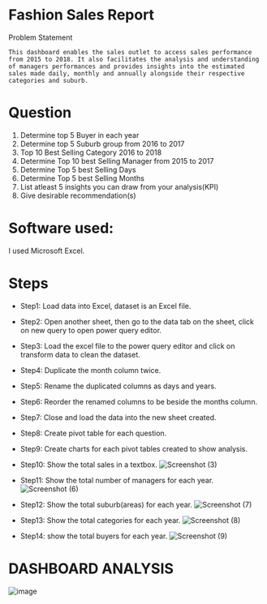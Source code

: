 # Fashion Sales Report 

Problem Statement

    This dashboard enables the sales outlet to access sales performance from 2015 to 2018. It also facilitates the analysis and understanding of managers performances and provides insights into the estimated sales made daily, monthly and annually alongside their respective categories and suburb.

# Question
1.  Determine top 5 Buyer in each year						
2.  Determine top 5 Suburb group from 2016 to 2017						
3.  Top 10 Best Selling Category 2016 to 2018						
4.  Determine Top 10 best Selling Manager from 2015 to 2017						
5. Determine Top 5 best Selling Days						
6. Determine Top 5 best Selling Months						
7.  List atleast 5 insights you can draw from your analysis(KPI)						
8.  Give desirable recommendation(s)						
# Software used:
I used Microsoft Excel.

# Steps
*  Step1: Load data into Excel, dataset is an Excel file.
* Step2: Open another sheet, then go to the data tab on the sheet, click on new query to open power query editor.
* Step3: Load the excel file to the power query editor and click on transform data to clean the dataset.
* Step4: Duplicate the month column twice.
* Step5: Rename the duplicated columns as days and years.
* Step6: Reorder the renamed columns to be beside the months column.
* Step7: Close and load the data into the new sheet created.
* Step8: Create pivot table for each question.
* Step9: Create charts for each pivot tables created to show analysis.
* Step10: Show the total sales in a textbox.
![Screenshot (3)](https://github.com/user-attachments/assets/dbb7e995-1bab-4a3c-8f80-791f5e41cb77)

* Step11: Show the total number of managers for each year.
![Screenshot (6)](https://github.com/user-attachments/assets/3de066d1-5161-4971-b0ff-cfb24ded56bf)

* Step12: Show the total suburb(areas) for each year.
![Screenshot (7)](https://github.com/user-attachments/assets/aab9e8ad-66c3-4db9-b099-0a2a12e0b8d9)

* Step13: Show the total categories for each year.
![Screenshot (8)](https://github.com/user-attachments/assets/574d8782-cce6-4f2e-9e00-8bbe7d25414e)

* Step14: show the total buyers for each year.
![Screenshot (9)](https://github.com/user-attachments/assets/dacb1ae7-f787-427d-abba-8367cb222846)

# DASHBOARD ANALYSIS
![image](https://github.com/user-attachments/assets/43a60bfe-5813-4d63-a18f-14d0bebd2c97)








